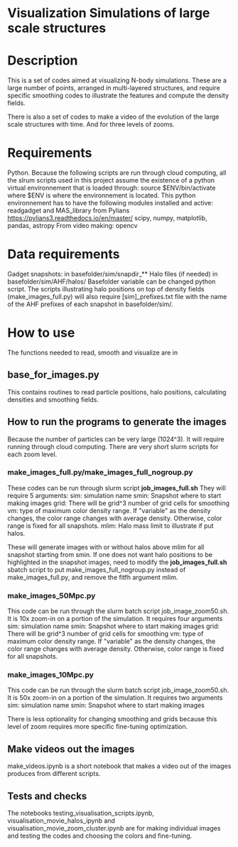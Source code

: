 # Visualization Simulations of large scale structures 

# Description 
This is a set of codes aimed at visualizing N-body simulations. These are a large number of points, arranged 
in multi-layered structures, and require specific smoothing codes to illustrate the features and compute the 
density fields. 

There is also a set of codes to make a video of the evolution of the large scale structures with time. And for 
three levels of zooms. 

# Requirements 
Python.
Because the following scripts are run through cloud computing, all the slrum scripts 
used in this project assume the existence of a python virtual environnement that is loaded 
through: 
source $ENV/bin/activate 
where $ENV is where the environnement is located. This python environnement has to have the following 
modules installed and active:  
readgadget and MAS_library from Pylians https://pylians3.readthedocs.io/en/master/
scipy, numpy, matplotlib, pandas, astropy
From video making: 
opencv 

# Data requirements 
Gadget snapshots: in basefolder/sim/snapdir_**
Halo files (if needed) in basefolder/sim/AHF/halos/
Basefolder variable can be changed python script. 
The scripts illustrating halo positions on top of density fields
(make_images_full.py) will also require [sim]_prefixes.txt file with the name 
of the AHF prefixes of each snapshot in basefolder/sim/. 

# How to use 
The functions needed to read, smooth and visualize are in 
## base_for_images.py
This contains routines to read particle positions, halo positions, calculating densities and 
smoothing fields. 

## How to run the programs to generate the images
Because the number of particles can be very large (1024^3). It will require running 
through cloud computing. There are very short slurm scripts for each zoom level. 

### make_images_full.py/make_images_full_nogroup.py
These codes can be run through slurm script **job_images_full.sh** 
They will require 5 arguments: 
sim: simulation name 
smin: Snapshot where to start making images
grid: There will be grid^3 number of grid cells for smoothing 
vm: type of maximum color density range. If "variable" as the density changes, the color range changes 
with average density. Otherwise, color range is fixed for all snapshots. 
mlim: Halo mass limit to illustrate if put halos.

These will generate images with or without halos above mlim for all snapshot starting from smin.
If one does not want halo positions to be highlighted in the snapshot images, 
need to modify the **job_images_full.sh** sbatch script to put make_images_full_nogroup.py 
instead of make_images_full.py, and remove the fitfh argument mlim. 

### make_images_50Mpc.py 
This code can be run through the slurm batch script job_image_zoom50.sh. It is 
10x zoom-in on a portion of the simulation. It requires four arguments 
sim: simulation name 
smin: Snapshot where to start making images
grid: There will be grid^3 number of grid cells for smoothing 
vm: type of maximum color density range. If "variable" as the density changes, the color range changes 
with average density. Otherwise, color range is fixed for all snapshots. 

### make_images_10Mpc.py 
This code can be run through the slurm batch script job_image_zoom50.sh. It is 
50x zoom-in on a portion of the simulation. It requires two arguments 
sim: simulation name 
smin: Snapshot where to start making images 

There is less optionality for changing smoothing and grids because this level of zoom requires more 
specific fine-tuning optimization. 

## Make videos out the images 
make_videos.ipynb is a short notebook that makes a video out of the images 
produces from different scripts. 

## Tests and checks 
The notebooks testing_visualisation_scripts.ipynb, visualisation_movie_halos_ipynb and 
visualisation_movie_zoom_cluster.ipynb are for making individual images and testing the codes and choosing the colors 
and fine-tuning. 